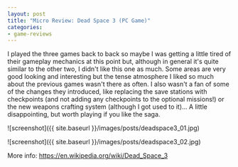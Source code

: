 ```yaml
---
layout: post
title: "Micro Review: Dead Space 3 (PC Game)"
categories:
- game-reviews
---
```


<p>I played the three games back to back so maybe I was getting a little tired of their gameplay mechanics at this point but, although in general it's quite similar to the other two, I didn't like this one as much. Some areas are very good looking and interesting but the tense atmosphere I liked so much about the previous games wasn't there as often. I also wasn't a fan of some of the changes they introduced, like replacing the save stations with checkpoints (and not adding any checkpoints to the optional missions!) or the new weapons crafting system (although I got used to it)... A little disappointing, but worth playing if you like the saga.</p>

![screenshot]({{ site.baseurl }}/images/posts/deadspace3_01.jpg)


![screenshot]({{ site.baseurl }}/images/posts/deadspace3_02.jpg)


<p>More info: <a href="https://en.wikipedia.org/wiki/Dead_Space_3">https://en.wikipedia.org/wiki/Dead_Space_3</a></p>
